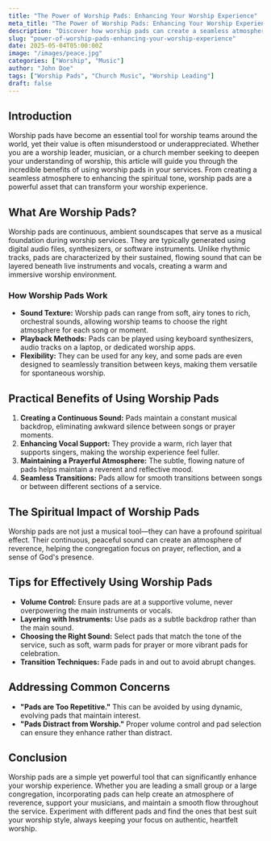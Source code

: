 ```yaml
---
title: "The Power of Worship Pads: Enhancing Your Worship Experience"
meta_title: "The Power of Worship Pads: Enhancing Your Worship Experience"
description: "Discover how worship pads can create a seamless atmosphere and enhance the spiritual tone of your worship services."
slug: "power-of-worship-pads-enhancing-your-worship-experience"
date: 2025-05-04T05:00:00Z
image: "/images/peace.jpg"
categories: ["Worship", "Music"]
author: "John Doe"
tags: ["Worship Pads", "Church Music", "Worship Leading"]
draft: false
---
```

## Introduction

Worship pads have become an essential tool for worship teams around the world, yet their value is often misunderstood or underappreciated. Whether you are a worship leader, musician, or a church member seeking to deepen your understanding of worship, this article will guide you through the incredible benefits of using worship pads in your services. From creating a seamless atmosphere to enhancing the spiritual tone, worship pads are a powerful asset that can transform your worship experience.

## What Are Worship Pads?

Worship pads are continuous, ambient soundscapes that serve as a musical foundation during worship services. They are typically generated using digital audio files, synthesizers, or software instruments. Unlike rhythmic tracks, pads are characterized by their sustained, flowing sound that can be layered beneath live instruments and vocals, creating a warm and immersive worship environment.

### How Worship Pads Work

* **Sound Texture:** Worship pads can range from soft, airy tones to rich, orchestral sounds, allowing worship teams to choose the right atmosphere for each song or moment.
* **Playback Methods:** Pads can be played using keyboard synthesizers, audio tracks on a laptop, or dedicated worship apps.
* **Flexibility:** They can be used for any key, and some pads are even designed to seamlessly transition between keys, making them versatile for spontaneous worship.

## Practical Benefits of Using Worship Pads

1. **Creating a Continuous Sound:** Pads maintain a constant musical backdrop, eliminating awkward silence between songs or prayer moments.
2. **Enhancing Vocal Support:** They provide a warm, rich layer that supports singers, making the worship experience feel fuller.
3. **Maintaining a Prayerful Atmosphere:** The subtle, flowing nature of pads helps maintain a reverent and reflective mood.
4. **Seamless Transitions:** Pads allow for smooth transitions between songs or between different sections of a service.

## The Spiritual Impact of Worship Pads

Worship pads are not just a musical tool—they can have a profound spiritual effect. Their continuous, peaceful sound can create an atmosphere of reverence, helping the congregation focus on prayer, reflection, and a sense of God's presence.

## Tips for Effectively Using Worship Pads

* **Volume Control:** Ensure pads are at a supportive volume, never overpowering the main instruments or vocals.
* **Layering with Instruments:** Use pads as a subtle backdrop rather than the main sound.
* **Choosing the Right Sound:** Select pads that match the tone of the service, such as soft, warm pads for prayer or more vibrant pads for celebration.
* **Transition Techniques:** Fade pads in and out to avoid abrupt changes.

## Addressing Common Concerns

* **"Pads are Too Repetitive."** This can be avoided by using dynamic, evolving pads that maintain interest.
* **"Pads Distract from Worship."** Proper volume control and pad selection can ensure they enhance rather than distract.

## Conclusion

Worship pads are a simple yet powerful tool that can significantly enhance your worship experience. Whether you are leading a small group or a large congregation, incorporating pads can help create an atmosphere of reverence, support your musicians, and maintain a smooth flow throughout the service. Experiment with different pads and find the ones that best suit your worship style, always keeping your focus on authentic, heartfelt worship.
